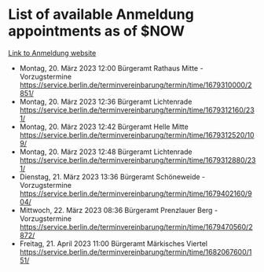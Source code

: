 # List of available Anmeldung appointments as of $NOW
[Link to Anmeldung website](https://service.berlin.de/terminvereinbarung/termin/tag.php?termin=1&anliegen[]=120686&dienstleisterlist=122210,122217,327316,122219,327312,122227,327314,122231,327346,122243,327348,122254,122252,329742,122260,329745,122262,329748,122271,327278,122273,327274,122277,327276,330436,122280,327294,122282,327290,122284,327292,122291,327270,122285,327266,122286,327264,122296,327268,150230,329760,122297,327286,122294,327284,122312,329763,122314,329775,122304,327330,122311,327334,122309,327332,317869,122281,327352,122279,329772,122283,122276,327324,122274,327326,122267,329766,122246,327318,122251,327320,122257,327322,122208,327298,122226,327300&herkunft=http%3A%2F%2Fservice.berlin.de%2Fdienstleistung%2F120686%2F)
- Montag, 20. März 2023 12:00 Bürgeramt Rathaus Mitte - Vorzugstermine https://service.berlin.de/terminvereinbarung/termin/time/1679310000/2851/
- Montag, 20. März 2023 12:36 Bürgeramt Lichtenrade https://service.berlin.de/terminvereinbarung/termin/time/1679312160/231/
- Montag, 20. März 2023 12:42 Bürgeramt Helle Mitte https://service.berlin.de/terminvereinbarung/termin/time/1679312520/109/
- Montag, 20. März 2023 12:48 Bürgeramt Lichtenrade https://service.berlin.de/terminvereinbarung/termin/time/1679312880/231/
- Dienstag, 21. März 2023 13:36 Bürgeramt Schöneweide - Vorzugstermine https://service.berlin.de/terminvereinbarung/termin/time/1679402160/904/
- Mittwoch, 22. März 2023 08:36 Bürgeramt Prenzlauer Berg - Vorzugstermine https://service.berlin.de/terminvereinbarung/termin/time/1679470560/2872/
- Freitag, 21. April 2023 11:00 Bürgeramt Märkisches Viertel https://service.berlin.de/terminvereinbarung/termin/time/1682067600/151/
